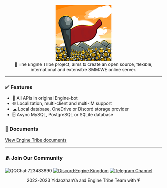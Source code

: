 <div align="center">
  <img src="https://github.com/CHNJohnHK/EngineTribe/blob/be3f354bd28f8134eaf8f9245a686e81f5b985f8/assets/EngineTribe_End.png" width="180px">
  <br>
</div>

<div align="center">📡 The Engine Tribe project, aims to create an open source, flexible, international and extensible SMM:WE online server.</div>

---

### ✅ Features

- 👥 All APIs in original Engine-bot
- 🌐 Localization, multi-client and multi-IM support
- ☁ Local database, OneDrive or Discord storage provider
- 🗄️ Async MySQL, PostgreSQL or SQLite database

### 📗 Documents

[View Engine Tribe documents
](http://www.enginetribe.gq/docs/#)

---

### 🫂 Join Our Community

![QQChat:723483890](https://img.shields.io/badge/QQ%20Group-723483890-faad01?logo=tencentqq) [![Discord:Engine Kingdom](https://img.shields.io/badge/Discord-Engine%20Kingdom-5865f2?logo=discord)](https://discord.gg/enginekingdom) [![Telegram Channel](https://img.shields.io/badge/Telegram-Channel-28a8ea?logo=telegram)](https://t.me/EngineTribe_Channel)

<div align="center">2022-2023 YidaozhanYa and Engine Tribe Team with 💗</div>
